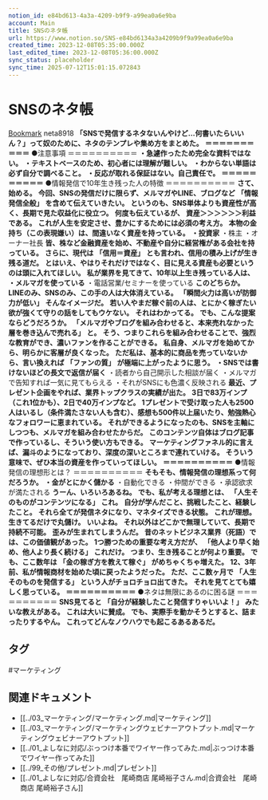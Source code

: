 ```yaml
---
notion_id: e84bd613-4a3a-4209-b9f9-a99ea0a6e9ba
account: Main
title: SNSのネタ帳
url: https://www.notion.so/SNS-e84bd6134a3a4209b9f9a99ea0a6e9ba
created_time: 2023-12-08T05:35:00.000Z
last_edited_time: 2023-12-08T05:36:00.000Z
sync_status: placeholder
sync_time: 2025-07-12T15:01:15.072843
---
```

# SNSのネタ帳

[Bookmark](https://make-a-bundle.com/knowledge/sns/sns-neta)
neta8918
**「SNSで発信するネタないんやけど…何書いたらいいん？」って奴のために、ネタのテンプレや集め方をまとめた。**
**＝＝＝＝＝＝＝＝＝＝**
●注意事項
＝＝＝＝＝＝＝＝＝＝
**・急遽作ったため完全な資料ではない。**
**・テキストベースのため、初心者には理解が難しい。**
**・わからない単語は必ず自分で調べること。**
**・反応が取れる保証はない。自己責任で。**
**＝＝＝＝＝＝＝＝＝＝**
●情報発信で10年生き残った人の特徴
＝＝＝＝＝＝＝＝＝＝
**さて、始める。**
**今回、SNSの発信だけに限らず、メルマガやLINE、ブログなど**
**「情報発信全般」**
**を含めて伝えていきたい。**
**というのも、SNS単体よりも資産性が高く、長期で見た収益化に役立つ。**
**何度も伝えているが、**
**資産＞＞＞＞＞＞利益**
**である。**
**これが人生を安定させ、豊かにするためには必須の考え方。**
**本物の金持ち（この表現嫌い）は、間違いなく資産を持っている。**
**・投資家**
・株主
・オーナー社長
**皆、株など金融資産を始め、不動産や自分に経営権がある会社を持っている。**
**さらに、現代は**
**「信用＝資産」**
**とも言われ、信用の積み上げが生き残る道だ。**
**とはいえ、やはりそれだけではなく、目に見える資産も必要というのは頭に入れてほしい。**
**私が業界を見てきて、10年以上生き残っている人は、**
**・メルマガを使っている**
・電話営業/セミナーを使っている
**このどちらか。**
**LINEのみ、SNSのみ、この手の人は大体消えている。**
**「瞬間火力は高いが防御力が低い」**
**そんなイメージだ。**
**若い人やまだ稼ぐ前の人は、とにかく稼ぎたい欲が強くて守りの話をしてもウケない。**
**それはわかってる。**
**でも、こんな提案ならどうだろうか。**
**「メルマガやブログを組み合わせると、本来売れなかった層を巻き込んで売れる」**
**と。**
**そう、つまりこれらを組み合わせることで、強烈な教育ができ、濃いファンを作ることができる。**
**私自身、メルマガを始めてから、明らかに客層が良くなった。**
**ただ私は、基本的に商品を売っていないから、言い換えれば**
**「ファンの質」**
**が極端に上がったように思う。**
**・SNSでは書けないほどの長文で返信が届く**
・読者から自己開示した相談が届く
・メルマガで告知すれば一気に見てもらえる
・それがSNSにも色濃く反映される
**最近、プレゼント企画をやれば、業界トップクラスの実績が出た。**
**3日で83万インプ（これ1位かも）、2日で40万インプなど。**
**1プレゼントで受け取った人も2500人はいるし（条件満たさない人も含む）、感想も500件以上届いたり、勉強熱心なフォロワーに恵まれている。**
**それができるようになったのも、SNSを主軸にしつつも、メルマガを組み合わせたからだ。**
**このコンテンツ自体はブログ記事で作っているし、そういう使い方もできる。**
**マーケティングファネル的に言えば、漏斗のようになっており、深度の深いところまで連れていける。**
**そういう意味で、ぜひ本当の資産を作っていってほしい。**
**＝＝＝＝＝＝＝＝＝＝**
●情報発信の理想形とは？
＝＝＝＝＝＝＝＝＝＝
**そもそも、情報発信の理想系って何だろうか。**
**・金がとにかく儲かる**
・自動化できる
・仲間ができる
・承認欲求が満たされる
**うーん、いろいろあるね。**
**でも、私が考える理想とは、**
**「人生そのものがコンテンツになる」**
**これ。**
**自分が学んだこと、挑戦したこと、経験したこと。**
**それら全てが発信ネタになり、マネタイズできる状態。**
**これが理想。**
**生きてるだけで丸儲け。**
**いいよね。**
**それ以外はどこかで無理していて、長期で持続不可能。**
**歪みが生まれてしまうんだ。**
**昔のネットビジネス業界（死語）では、この価値観があった。**
**1つ勝つための重要な考え方だが、**
**「他人より早く始め、他人より長く続ける」**
**これだけ。**
**つまり、生き残ることが何より重要。**
**でも、ここ数年は**
**「金の稼ぎ方を教えて稼ぐ」**
**がめちゃくちゃ増えた。**
**12、3年前、私が情報商材を始めた頃に戻ったようだった。**
**ただ、ここ数ヶ月で**
**「人生そのものを発信する」**
**という人がチョロチョロ出てきた。**
**それを見てとても嬉しく思っている。**
**＝＝＝＝＝＝＝＝＝＝**
●ネタは無限にあるのに困る謎
＝＝＝＝＝＝＝＝＝＝
**SNS見てると**
**「自分が経験したこと発信すりゃいいよ！」**
**みたいな教えがある。**
**これは大いに賛成。**
**でも、実際手を動かそうとすると、詰まったりするやん。**
**これってどんなノウハウでも起こるあるあるだ。**

## タグ

#マーケティング 

## 関連ドキュメント

- [[../03_マーケティング/マーケティング.md|マーケティング]]
- [[../03_マーケティング/マーケティングウェビナーアウトプット.md|マーケティングウェビナーアウトプット]]
- [[../01_よしなに対応/ぶっつけ本番でワイヤー作ってみた.md|ぶっつけ本番でワイヤー作ってみた]]
- [[../99_その他/プレゼント.md|プレゼント]]
- [[../01_よしなに対応/合資会社　尾崎商店 尾崎裕子さん.md|合資会社　尾崎商店 尾崎裕子さん]]

